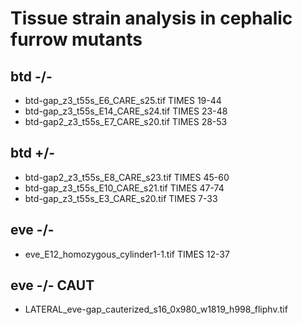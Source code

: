 # Tissue strain analysis in cephalic furrow mutants

## btd -/-

- btd-gap_z3_t55s_E6_CARE_s25.tif	TIMES 19-44
- btd-gap_z3_t55s_E14_CARE_s24.tif	TIMES 23-48
- btd-gap2_z3_t55s_E7_CARE_s20.tif	TIMES 28-53

## btd +/-

- btd-gap2_z3_t55s_E8_CARE_s23.tif	TIMES 45-60
- btd-gap_z3_t55s_E10_CARE_s21.tif	TIMES 47-74
- btd-gap_z3_t55s_E3_CARE_s20.tif	TIMES 7-33

## eve -/-

- eve_E12_homozygous_cylinder1-1.tif	TIMES 12-37

## eve -/- CAUT

- LATERAL_eve-gap_cauterized_s16_0x980_w1819_h998_fliphv.tif
